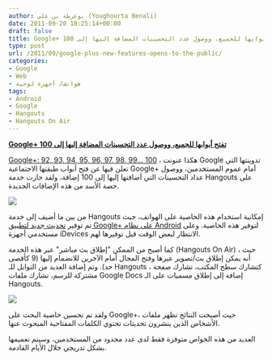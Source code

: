 ```yaml
---
author: يوغرطة بن علي (Youghourta Benali)
date: 2011-09-20 18:25:14+00:00
draft: false
title: Google+ تفتح أبوابها للجميع، ووصول عدد التحسينات المضافة إليها إلى 100
type: post
url: /2011/09/google-plus-new-features-opens-to-the-public/
categories:
- Google
- Web
- هواتف/ أجهزة لوحية
tags:
- Android
- Google
- Hangouts
- Hangouts On Air
---
```


[**Google+ تفتح أبوابها للجميع، ووصول عدد التحسينات المضافة إليها إلى 100**](https://www.it-scoop.com/2011/09/google-plus-new-features-opens-to-the-public)




[Google+: 92, 93, 94, 95, 96, 97, 98, 99... 100](http://googleblog.blogspot.com/2011/09/google-92-93-94-95-96-97-98-99-100.html) ، هكذا عنونت Google تدوينتها التي تعلن فيها عن فتح أبواب طبقتها الاجتماعية Google+ أمام عموم المستخدمين، ووصول عداد التحسينات التي أضافتها إليها إلى 100 إضافة، ولقد حازت خدمة Hangouts على حصة الأسد من هذه الإضافات الجديدة.




[![](https://www.it-scoop.com/wp-content/uploads/2011/09/hangouts-ony-our-phone.png)
](https://www.it-scoop.com/2011/09/google-plus-new-features-opens-to-the-public)




من بين ما أضيف إلى خدمة Hangouts إمكانية استخدام هذه الخاصية على الهواتف، حيث تم توفير [تحديث جديد لتطبيق Google+ على نظام Android](https://market.android.com/details?id=com.google.android.apps.plus) لتوفير هذه الخاصية. وعلى مستخدمي أجهزة iDevices الانتظار لبعض الوقت قبل توفيرها لهم.




كما أصبح من الممكن "إطلاق بث مباشر" عبر هذه الخدمة (Hangouts On Air) ، حيث أنه يمكن إطلاق بث/تصوير عبرها وفتح المجال أمام الآخرين للانضمام إليها (9 كأقصى حد). وتم إضافة العديد من التوابل للـ Hangouts ، كتشارك سطح المكتب، تشارك صفحة مشتركة للرسم، تشارك ملفات Google Docs إضافة إلى إطلاق مسميات على الـ Hangouts.




[![](https://www.it-scoop.com/wp-content/uploads/2011/09/hangouts-with-extras-300x228.png)
](https://www.it-scoop.com/2011/09/google-plus-new-features-opens-to-the-public)




ولقد تم تحسين خاصية البحث على Google+، حيث أصبحت النتائج تظهر ملفات الأشخاص الذين ينشرون تحديثات تحتوي الكلمات المفتاحية المبحوث عنها.




العديد من هذه الخواص متوفرة فقط لدى عدد محدود من المستخدمين، وسيتم تعميمها بشكل تدريجي خلال الأيام القادمة.
